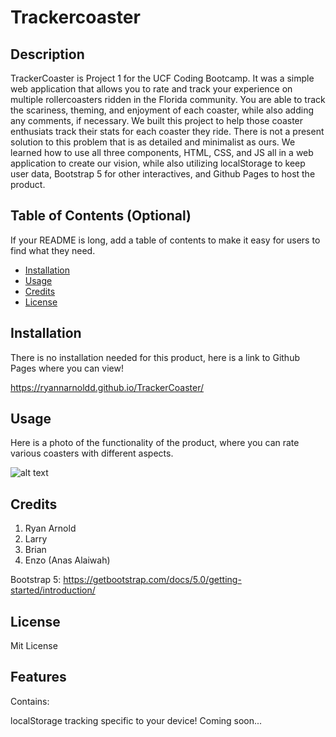 # Trackercoaster

## Description

TrackerCoaster is Project 1 for the UCF Coding Bootcamp. It was a simple web application that allows you to rate and track your experience on multiple rollercoasters ridden in the Florida community. You are able to track the scariness, theming, and enjoyment of each coaster, while also adding any comments, if necessary. We built this project to help those coaster enthusiats track their stats for each coaster they ride. There is not a present solution to this problem that is as detailed and minimalist as ours. We learned how to use all three components, HTML, CSS, and JS all in a web application to create our vision, while also utilizing localStorage to keep user data, Bootstrap 5 for other interactives, and Github Pages to host the product.

## Table of Contents (Optional)

If your README is long, add a table of contents to make it easy for users to find what they need.

- [Installation](#installation)
- [Usage](#usage)
- [Credits](#credits)
- [License](#license)

## Installation

There is no installation needed for this product, here is a link to Github Pages where you can view!

https://ryannarnoldd.github.io/TrackerCoaster/

## Usage

Here is a photo of the functionality of the product, where you can rate various coasters with different aspects.

![alt text](assets/images/Website.png)

## Credits

1. Ryan Arnold
2. Larry
3. Brian
4. Enzo (Anas Alaiwah)

Bootstrap 5: https://getbootstrap.com/docs/5.0/getting-started/introduction/

## License

Mit License
 
## Features

Contains:

localStorage tracking specific to your device!
Coming soon...
